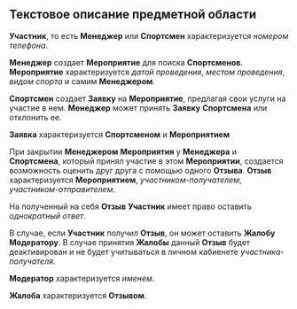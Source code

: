 ## Текстовое описание предметной области

**Участник**, то есть **Менеджер** или **Спортсмен** характеризуется *номером телефона*.

**Менеджер** создает **Мероприятие** для поиска **Спортсменов**. 
**Мероприятие** характеризуется *датой проведения*, *местом проведения*, *видом спорта* и самим **Менеджером**.

**Спортсмен** создает **Заявку** на **Мероприятие**, предлагая свои услуги на участие в нем. **Менеджер** может принять **Заявку** **Спортсмена** или отклонить ее.

**Заявка** характеризуется **Спортсменом** и **Мероприятием**

При закрытии **Менеджером** **Мероприятия** у **Менеджера** и **Спортсмена**, который принял участие в этом **Мероприятии**, создается возможность оценить друг друга с помощью одного **Отзыва**. 
**Отзыв** характеризуется **Мероприятием**,  *участником-получателем*, *участником-отправителем*.

На полученный на себя **Отзыв** **Участник** имеет право оставить *однократный ответ*. 

В случае, если **Участник** получил **Отзыв**, он может оставить **Жалобу** **Модератору**. В случае принятия **Жалобы** данный **Отзыв** будет деактивирован и не будет учитываться в личном кабиенете *участника-получателя*.

**Модератор** характеризуется *именем*.

**Жалоба** характеризуется **Отзывом**.

